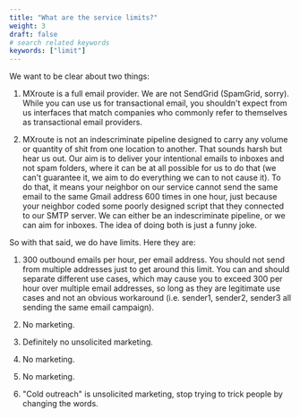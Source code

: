 ```yaml
---
title: "What are the service limits?"
weight: 3
draft: false
# search related keywords
keywords: ["limit"]
---
```


We want to be clear about two things:

1. MXroute is a full email provider. We are not SendGrid (SpamGrid, sorry). While you can use us for transactional email, you shouldn't expect from us interfaces that match companies who commonly refer to themselves as transactional email providers.

2. MXroute is not an indescriminate pipeline designed to carry any volume or quantity of shit from one location to another. That sounds harsh but hear us out. Our aim is to deliver your intentional emails to inboxes and not spam folders, where it can be at all possible for us to do that (we can't guarantee it, we aim to do everything we can to not cause it). To do that, it means your neighbor on our service cannot send the same email to the same Gmail address 600 times in one hour, just because your neighbor coded some poorly designed script that they connected to our SMTP server. We can either be an indescriminate pipeline, or we can aim for inboxes. The idea of doing both is just a funny joke.

So with that said, we do have limits. Here they are:

1. 300 outbound emails per hour, per email address. You should not send from multiple addresses just to get around this limit. You can and should separate different use cases, which may cause you to exceed 300 per hour over multiple email addresses, so long as they are legitimate use cases and not an obvious workaround (i.e. sender1, sender2, sender3 all sending the same email campaign).

2. No marketing.

3. Definitely no unsolicited marketing.

4. No marketing.

5. No marketing.

6. "Cold outreach" is unsolicited marketing, stop trying to trick people by changing the words.
